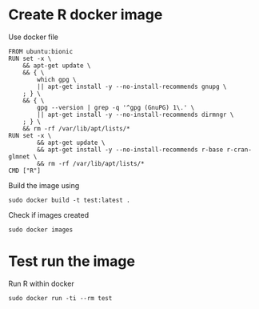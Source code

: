 # Create R docker image
Use docker file


    FROM ubuntu:bionic
    RUN set -x \
        && apt-get update \
        && { \
            which gpg \
            || apt-get install -y --no-install-recommends gnupg \
        ; } \
        && { \
            gpg --version | grep -q '^gpg (GnuPG) 1\.' \
            || apt-get install -y --no-install-recommends dirmngr \
        ; } \
        && rm -rf /var/lib/apt/lists/*
    RUN set -x \
            && apt-get update \
            && apt-get install -y --no-install-recommends r-base r-cran-glmnet \
            && rm -rf /var/lib/apt/lists/*
    CMD ["R"]


Build the image using

    sudo docker build -t test:latest .

Check if images created

    sudo docker images

# Test run the image

Run R within docker

    sudo docker run -ti --rm test 
